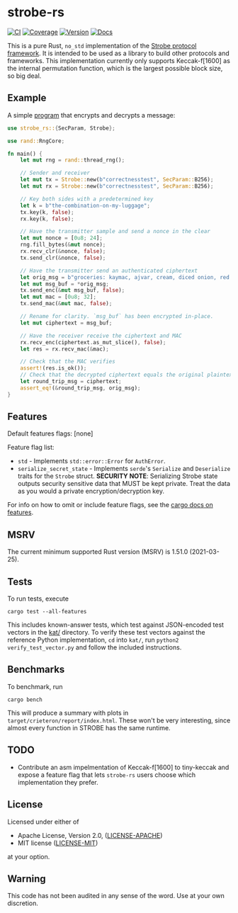 strobe-rs
=========

[![CI](https://github.com/rozbb/strobe-rs/workflows/CI/badge.svg)](https://github.com/rozbb/strobe-rs/actions)
[![Coverage](https://codecov.io/gh/rozbb/strobe-rs/branch/master/graph/badge.svg)](https://codecov.io/gh/rozbb/strobe-rs)
[![Version](https://img.shields.io/crates/v/strobe-rs.svg)](https://crates.io/crates/strobe-rs)
[![Docs](https://docs.rs/strobe-rs/badge.svg)](https://docs.rs/strobe-rs)

This is a pure Rust, `no_std` implementation of the [Strobe protocol framework][strobe]. It is intended to be used as a library to build other protocols and frameworks. This implementation currently only supports Keccak-f\[1600\] as the internal permutation function, which is the largest possible block size, so big deal.

[strobe]: https://strobe.sourceforge.io/

Example
-------

A simple [program](examples/basic.rs) that encrypts and decrypts a message:

```rust
use strobe_rs::{SecParam, Strobe};

use rand::RngCore;

fn main() {
    let mut rng = rand::thread_rng();

    // Sender and receiver
    let mut tx = Strobe::new(b"correctnesstest", SecParam::B256);
    let mut rx = Strobe::new(b"correctnesstest", SecParam::B256);

    // Key both sides with a predetermined key
    let k = b"the-combination-on-my-luggage";
    tx.key(k, false);
    rx.key(k, false);

    // Have the transmitter sample and send a nonce in the clear
    let mut nonce = [0u8; 24];
    rng.fill_bytes(&mut nonce);
    rx.recv_clr(&nonce, false);
    tx.send_clr(&nonce, false);

    // Have the transmitter send an authenticated ciphertext
    let orig_msg = b"groceries: kaymac, ajvar, cream, diced onion, red pepper, grilled meat";
    let mut msg_buf = *orig_msg;
    tx.send_enc(&mut msg_buf, false);
    let mut mac = [0u8; 32];
    tx.send_mac(&mut mac, false);

    // Rename for clarity. `msg_buf` has been encrypted in-place.
    let mut ciphertext = msg_buf;

    // Have the receiver receive the ciphertext and MAC
    rx.recv_enc(ciphertext.as_mut_slice(), false);
    let res = rx.recv_mac(&mac);

    // Check that the MAC verifies
    assert!(res.is_ok());
    // Check that the decrypted ciphertext equals the original plaintext
    let round_trip_msg = ciphertext;
    assert_eq!(&round_trip_msg, orig_msg);
}
```

Features
--------

Default features flags: [none]

Feature flag list:

* `std` - Implements `std::error::Error` for `AuthError`.
* `serialize_secret_state` - Implements `serde`'s `Serialize` and `Deserialize` traits for the `Strobe` struct. **SECURITY NOTE**: Serializing Strobe state outputs security sensitive data that MUST be kept private. Treat the data as you would a private encryption/decryption key.

For info on how to omit or include feature flags, see the [cargo docs on features](https://doc.rust-lang.org/cargo/reference/specifying-dependencies.html#choosing-features).

MSRV
----

The current minimum supported Rust version (MSRV) is 1.51.0 (2021-03-25).

Tests
-----

To run tests, execute

    cargo test --all-features

This includes known-answer tests, which test against JSON-encoded test vectors in the [kat/](kat/) directory. To verify these test vectors against the reference Python implementation, `cd` into `kat/`, run `python2 verify_test_vector.py` and follow the included instructions.

Benchmarks
----------

To benchmark, run

    cargo bench

This will produce a summary with plots in `target/crieteron/report/index.html`. These won't be very interesting, since almost every function in  STROBE has the same runtime.

TODO
----

* Contribute an asm impelmentation of Keccak-f\[1600\] to tiny-keccak and expose a feature flag that lets `strobe-rs` users choose which implementation they prefer.

License
-------

Licensed under either of

 * Apache License, Version 2.0, ([LICENSE-APACHE](LICENSE-APACHE))
 * MIT license ([LICENSE-MIT](LICENSE-MIT))

at your option.

Warning
-------

This code has not been audited in any sense of the word. Use at your own discretion.
